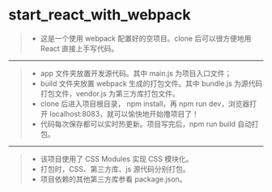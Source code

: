 # start_react_with_webpack

>* 这是一个使用 webpack 配置好的空项目。clone 后可以很方便地用 React 直接上手写代码。

------

>* app 文件夹放置开发源代码。其中 main.js 为项目入口文件；
>* build 文件夹放置 webpack 生成的打包文件。其中 bundle.js 为源代码打包文件，vendor.js 为第三方库打包文件。
>* clone 后进入项目根目录， npm install，再 npm run dev，浏览器打开 localhost:8083，就可以愉快地开始撸项目了！
>* 代码每次保存都可以实时热更新。项目写完后，npm run build 自动打包。

------

>* 该项目使用了 CSS Modules 实现 CSS 模块化。
>* 打包时，CSS、第三方库、js 源代码分别打包。
>* 项目依赖的其他第三方库参看 package.json。
